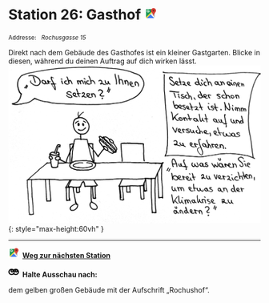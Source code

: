 # Station 26: Gasthof  <a href="https://www.google.com/maps/dir/?api=1&travelmode=walking&destination=13.0196311,47.7960105"><img src="https://github.com/kipppunkte/kipppunkte/raw/gh-pages/assets/google-maps.svg" width="24" height="24"></a>

<small>Addresse:<em style="margin-left: 10px">Rochusgasse 15</em></small>



Direkt nach dem Gebäude des Gasthofes ist ein kleiner Gastgarten. Blicke in diesen, während du deinen Auftrag  auf dich wirken lässt.
![Image title](assets/26_Spiel-Station_Gasthof.png){: style="max-height:60vh" }





____

<a href="https://www.google.com/maps/dir/?api=1&travelmode=walking&destination=13.0209395,47.7961837"><img src="https://github.com/kipppunkte/kipppunkte/raw/gh-pages/assets/google-maps.svg" style="height: 1.5em;margin-right: 0.5em"></a>**[Weg zur nächsten Station](https://www.google.com/maps/dir/?api=1&travelmode=walking&destination=13.0209395,47.7961837)**



<img src="https://github.com/kipppunkte/kipppunkte/raw/gh-pages/assets/eyes.svg" style="height: 1.5em;background: white;margin-right: 0.5em">**Halte Ausschau nach:**

dem gelben großen Gebäude mit der Aufschrift „Rochushof“.